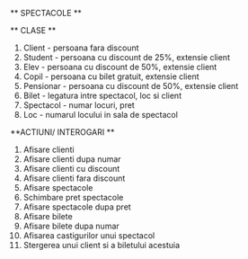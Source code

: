 ** SPECTACOLE **

** CLASE **
1. Client - persoana fara discount
2. Student - persoana cu discount de 25%, extensie client
3. Elev - persoana cu discount de 50%, extensie client
4. Copil - persoana cu bilet gratuit, extensie client
5. Pensionar - persoana cu discount de 50%, extensie client
6. Bilet - legatura intre spectacol, loc si client
7. Spectacol - numar locuri, pret
8. Loc - numarul locului in sala de spectacol

**ACTIUNI/ INTEROGARI **
1. Afisare clienti
2. Afisare clienti dupa numar
3. Afisare clienti cu discount
4. Afisare clienti fara discount
5. Afisare spectacole
6. Schimbare pret spectacole
7. Afisare spectacole dupa pret
8. Afisare bilete
9. Afisare bilete dupa numar 
10. Afisarea castigurilor unui spectacol
11. Stergerea unui client si a biletului acestuia
